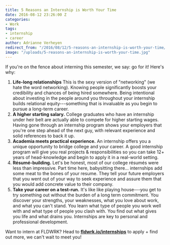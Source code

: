 ```yaml
---
title: 5 Reasons an Internship is Worth Your Time
date: 2016-08-12 23:26:00 Z
categories:
- Work
tags:
- internship
- career
author: Adrianne Verheyen
redirect_from: "/2016/08/12/5-reasons-an-internship-is-worth-your-time/"
image: "/uploads/5-reasons-an-internship-is-worth-your-time.jpg"
---
```


If you're on the fence about interning this semester, we say: go for it!<!-- more --> Here's why:

1. **Life-long relationships** This is the sexy version of "networking" (we hate the word networking). Knowing people  significantly boosts your credibility and chances of being hired somewhere. Being intentional about investing in the people around you throughout your internship builds relational equity---something that is invaluable as you begin to pursue a long-term career.
2.  **A higher starting salary.** College graduates who have an internship under heir belt are actually able to compete for higher starting wages. Having gone through an internship program shows your employers that you're one step ahead of the next guy, with relevant experience and solid references to back it up.
3. **Academia meets practical experience.** An internship offers you a unique opportunity to bridge college and your career. A good internship program will give you real projects & responsibilities so you can take 12+ years of head-knowledge and begin to apply it in a real-world setting.
4. **Résumé-building.** Let's be honest, most of our college résumés were less than impressive. Part time here, babysitting there... internships add some meat to the bones of your resume. They tell your future employers that you went out of your way to seek experience and assure them that you would add concrete value to their company.
5. **Take your career on a test-run.** It's like like playing house---you get to try something out without the burden of a long term commitment. You discover your strengths, your weaknesses, what you love about work, and what you can't stand. You learn what type of people you work well with and what type of people you clash with. You find out what gives you life and what drains you. Internships are key to personal and professional development.

Want to intern at FLDWRK? Head to **[fldwrk.io/internships](/internships)** to apply + find out more, we can't wait to meet you!
